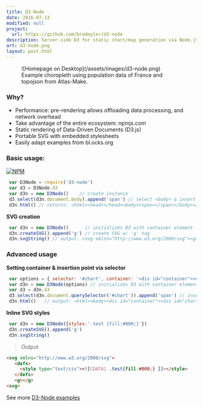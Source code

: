 ```yaml
---
title: D3-Node
date: 2016-07-13
modified: null
project:
  url: https://github.com/bradoyler/d3-node
description: Server-side D3 for static chart/map generation via Node.js
art: d3-node.png
layout: post.html
---
```


<figure>
  ![Homepage on Desktop](/assets/images/d3-node.png)
  <figcaption>Example choropleth using population data of France and topojson from Atlas-Make.</figcaption>
</figure>

### Why?

- Performance: pre-rendering allows offloading data processing, and network overhead
- Take advantage of the entire ecosystem: npmjs.com
- Static rendering of Data-Driven Documents (D3.js)
- Portable SVG with embedded stylesheets
- Easily adapt examples from bl.ocks.org


### Basic usage:

[![NPM](https://nodei.co/npm/d3-node.png?downloads=true&downloadRank=true)](https://nodei.co/npm/d3-node/)

```javascript
 var D3Node = require('d3-node')
 var d3 = D3Node.d3
 var d3n = new D3Node()    // create instance
 d3.select(d3n.document.body).append('span') // select <body> & insert span
 d3n.html() // returns: <html><head></head><body><span></span></body></html>
```

__SVG creation__

```javascript
 var d3n = new D3Node()      // initializes D3 with container element
 d3n.createSVG().append('g') // create SVG w/ 'g' tag
 d3n.svgString() // output: <svg xmlns="http://www.w3.org/2000/svg"><g></g></svg>
```

### Advanced usage

__Setting container & insertion point via selector__

```javascript
 var options = { selector: '#chart', container: '<div id="container"><div id="chart"></div></div>' }
 var d3n = new D3Node(options) // initializes D3 with container element
 var d3 = d3n.d3
 d3.select(d3n.document.querySelector('#chart')).append('span') // insert span tag into #chart
 d3n.html()   // output: <html><body><div id="container"><div id="chart"><span></span></div></div></body></html>               
```

__Inline SVG styles__

```javascript
 var d3n = new D3Node({styles:'.test {fill:#000;}'})
 d3n.createSVG().append('g')
 d3n.svgString()
```

> Output
```html
<svg xmlns="http://www.w3.org/2000/svg">
   <defs>
     <style type="text/css"><![CDATA[ .test{fill:#000;} ]]></style>
   </defs>
   <g></g>
<svg>
```

See more [D3-Node examples](https://github.com/bradoyler/d3-node/blob/master/examples/README.md)
